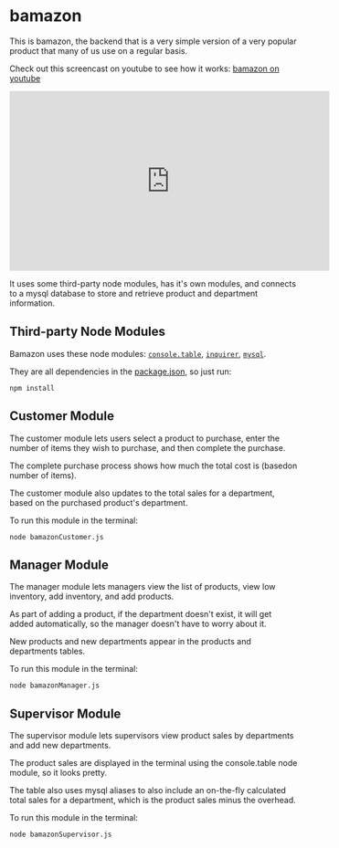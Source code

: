 # bamazon

This is bamazon, the backend that is a very simple version of a very popular product
that many of us use on a regular basis.

Check out this screencast on youtube to see how it works: [bamazon on youtube](https://youtu.be/hF-m9R-r19s)

<iframe width="560" height="315" src="https://www.youtube.com/embed/hF-m9R-r19s" frameborder="0" allowfullscreen></iframe>

It uses some third-party node modules, has it's own modules, and connects to a mysql database to store and retrieve product and department information.

## Third-party Node Modules

Bamazon uses these node modules: [`console.table`](https://www.npmjs.com/package/console.table), [`inquirer`](https://www.npmjs.com/package/inquirer), [`mysql`](https://www.npmjs.com/package/mysql).

They are all dependencies in the [package.json](https://github.com/Meggin/bamazon/blob/master/package.json), so just run:

`npm install`

## Customer Module

The customer module lets users select a product to purchase, enter the number of items they wish to purchase, and then complete the purchase.

The complete purchase process shows how much the total cost is (basedon number of items).

The customer module also updates to the total sales for a department, based on the purchased product's department.

To run this module in the terminal:

`node bamazonCustomer.js`

## Manager Module

The manager module lets managers view the list of products, view low inventory, add inventory, and add products.

As part of adding a product, if the department doesn't exist, it will get added automatically,
so the manager doesn't have to worry about it.

New products and new departments appear in the products and departments tables.

To run this module in the terminal:

`node bamazonManager.js`

## Supervisor Module

The supervisor module lets supervisors view product sales by departments and add new departments.

The product sales are displayed in the terminal using the console.table node module,
so it looks pretty.

The table also uses mysql aliases to also include an on-the-fly calculated total sales for a department, which is the product sales minus the overhead.

To run this module in the terminal:

`node bamazonSupervisor.js`



